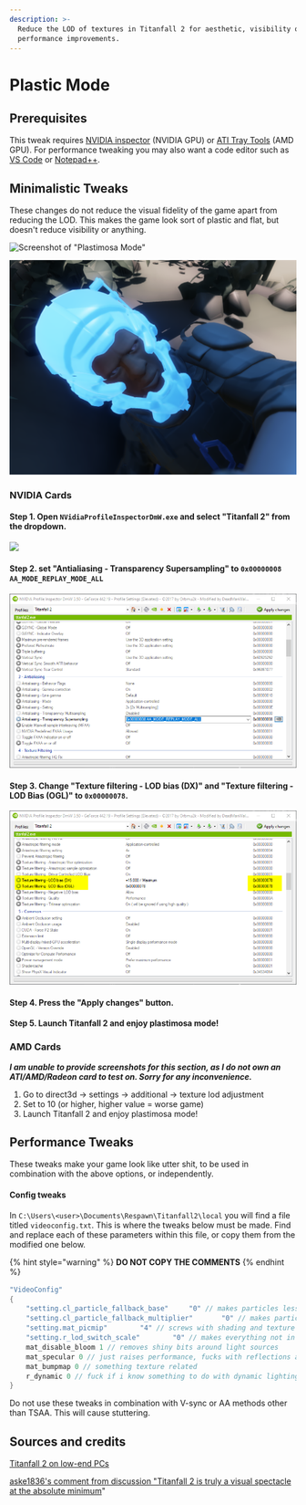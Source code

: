 ```yaml
---
description: >-
  Reduce the LOD of textures in Titanfall 2 for aesthetic, visibility or
  performance improvements.
---
```


# Plastic Mode

## Prerequisites

This tweak requires [NVIDIA inspector](https://nvidia-inspector.en.lo4d.com/windows) \(NVIDIA GPU\) or [ATI Tray Tools](http://www.majorgeeks.com/files/details/ati_tray_tools.html) \(AMD GPU\). For performance tweaking you may also want a code editor such as [VS Code](https://code.visualstudio.com/) or [Notepad++](https://notepad-plus-plus.org/downloads/).

## Minimalistic Tweaks

These changes do not reduce the visual fidelity of the game apart from reducing the LOD. This makes the game look sort of plastic and flat, but doesn't reduce visibility or anything.

![Screenshot of &quot;Plastimosa Mode&quot;](https://blobs.gitbook.com/assets%2F-M0m8qtRgPSU-hMNzaem%2F-M0mkXNQZkvEZMHIAa60%2F-M0ncvrKWsQkq-sgtgOf%2Fimage.png?alt=media&token=87c12de8-0094-484a-a3b8-7dae93d4a8a1)

![Captain Tai Plastimosa in action, penetrating your soul with his transparent eyeballs.](../.gitbook/assets/image.png)

### NVIDIA Cards

#### **Step 1.** Open `NVidiaProfileInspectorDmW.exe` and select "Titanfall 2" from the dropdown.

![](https://blobs.gitbook.com/assets%2F-M0m8qtRgPSU-hMNzaem%2F-M0mkXNQZkvEZMHIAa60%2F-M0ndXim-Hpq7JQyxT25%2Fimage.png?alt=media&token=d4feba4e-3d35-4050-acc7-2930d18daf01)

#### Step 2. set "Antialiasing - Transparency Supersampling" to `0x00000008 AA_MODE_REPLAY_MODE_ALL` 

![](../.gitbook/assets/image-1.png)

#### Step 3. Change "Texture filtering - LOD bias \(DX\)" and "Texture filtering - LOD Bias \(OGL\)" to `0x00000078`.

![](../.gitbook/assets/image-2.png)

#### Step 4. Press the "Apply changes" button.

#### Step 5. Launch Titanfall 2 and enjoy plastimosa mode!

### AMD Cards

_**I am unable to provide screenshots for this section, as I do not own an ATI/AMD/Radeon card to test on. Sorry for any inconvenience.**_

1. Go to direct3d → settings → additional → texture lod adjustment
2. Set to 10 \(or higher, higher value = worse game\)
3. Launch Titanfall 2 and enjoy plastimosa mode!

## Performance Tweaks

These tweaks make your game look like utter shit, to be used in combination with the above options, or independently.

#### Config tweaks

In `C:\Users\<user>\Documents\Respawn\Titanfall2\local` you will find a file titled `videoconfig.txt`. This is where the tweaks below must be made. Find and replace each of these parameters within this file, or copy them from the modified one below. 

{% hint style="warning" %}
**DO NOT COPY THE COMMENTS**
{% endhint %}

```c
"VideoConfig"
{
	"setting.cl_particle_fallback_base"		"0" // makes particles less cool
	"setting.cl_particle_fallback_multiplier"		"0" // makes particles even less cool
	"setting.mat_picmip"		"4" // screws with shading and texture loading
	"setting.r_lod_switch_scale"		"0" // makes everything not in the player's viewmodel insanely low detail
	mat_disable_bloom 1 // removes shiny bits around light sources
	mat_specular 0 // just raises performance, fucks with reflections a bit
	mat_bumpmap 0 // something texture related
	r_dynamic 0 // fuck if i know something to do with dynamic lighting
}
```

Do not use these tweaks in combination with V-sync or AA methods other than TSAA. This will cause stuttering.

## Sources and credits

[Titanfall 2 on low-end PCs](http://www.neogaf.com/forum/showthread.php?t=1306327)

[aske1836's comment from discussion "Titanfall 2 is truly a visual spectacle at the absolute minimum](https://www.reddit.com/r/titanfall/comments/6ux5ef/titanfall_2_is_truly_a_visual_spectacle_at_the/dlx9zc3/)"

